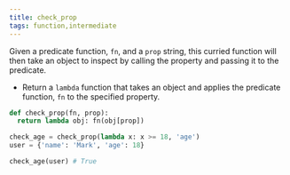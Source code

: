 ```yaml
---
title: check_prop
tags: function,intermediate
---
```


Given a predicate function, `fn`, and a `prop` string, this curried function will then take an object to inspect by calling the property and passing it to the predicate.

- Return a `lambda` function that takes an object and applies the predicate function, `fn` to the specified property.

```py
def check_prop(fn, prop):
  return lambda obj: fn(obj[prop])
```

```py
check_age = check_prop(lambda x: x >= 18, 'age')
user = {'name': 'Mark', 'age': 18}

check_age(user) # True
```
